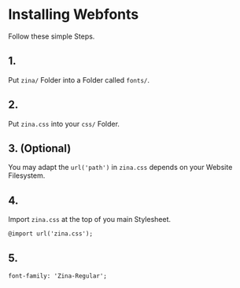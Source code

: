 # Installing Webfonts
Follow these simple Steps.

## 1.
Put `zina/` Folder into a Folder called `fonts/`.

## 2.
Put `zina.css` into your `css/` Folder.

## 3. (Optional)
You may adapt the `url('path')` in `zina.css` depends on your Website Filesystem.

## 4.
Import `zina.css` at the top of you main Stylesheet.

```
@import url('zina.css');
```

## 5.


```
font-family: 'Zina-Regular';
```

